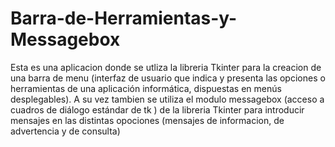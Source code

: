 # Barra-de-Herramientas-y-Messagebox
Esta es una aplicacion donde se utliza la libreria Tkinter para la creacion de una barra de menu (interfaz de usuario que indica y presenta las opciones o herramientas de una aplicación informática,  dispuestas en menús desplegables). A su vez tambien se utiliza el modulo messagebox (acceso a cuadros de diálogo estándar de tk  ) de la libreria Tkinter  para introducir mensajes en las distintas opociones (mensajes de informacion, de advertencia y de consulta)
